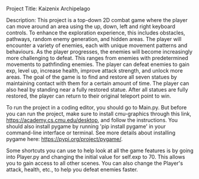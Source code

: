 Project Title: Kaizenix Archipelago

Description: This project is a top-down 2D combat game where the player can move around an area using the up, down, left and right keyboard controls.  To enhance the exploration experience,  this includes obstacles, pathways, random enemy generation, and hidden areas. The player will encounter a variety of enemies, each with unique movement patterns and behaviours. As the player progresses, the enemies will become increasingly more challenging to defeat. This ranges from enemies with predetermined movements to pathfinding enemies. The player can defeat enemies to gain exp, level up, increase health, improve attack strength, and unlock more areas. The goal of the game is to find and restore all seven statues by maintaining contact with them for a certain amount of time. The player can also heal by standing near a fully restored statue. After all statues are fully restored, the player can return to their original teleport point to win.

To run the project in a coding editor, you should go to Main.py. But before you can run the project, make sure to install cmu-graphics through this link, https://academy.cs.cmu.edu/desktop, and follow the instructions. You should also install pygame by running 'pip install pygame' in your command-line interface or terminal. See more details about installing pygame here: https://pypi.org/project/pygame/.

Some shortcuts you can use to help look at all the game features is by going into Player.py and changing the initial value for self.exp to 70. This allows you to gain access to all other scenes. You can also change the Player's attack, health, etc., to help you defeat enemies faster.

